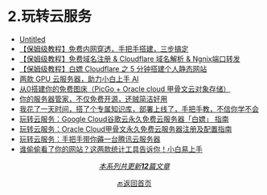 # 2.玩转云服务

- [Untitled](docs/2.玩转云服务/Untitled.md)
- [【保姆级教程】免费内网穿透，手把手搭建，三步搞定](docs/2.玩转云服务/【保姆级教程】免费内网穿透，手把手搭建，三步搞定.md)
- [【保姆级教程】免费域名注册 & Cloudflare 域名解析 & Ngnix端口转发](docs/2.玩转云服务/【保姆级教程】免费域名注册%20&%20Cloudflare%20域名解析%20&%20Ngnix端口转发.md)
- [【保姆级教程】白嫖 Cloudflare 之 5 分钟搭建个人静态网站](docs/2.玩转云服务/【保姆级教程】白嫖%20Cloudflare%20之%205%20分钟搭建个人静态网站.md)
- [两款 GPU 云服务器，助力小白上手 AI](docs/2.玩转云服务/两款%20GPU%20云服务器，助力小白上手%20AI.md)
- [从0搭建你的免费图床（PicGo + Oracle cloud 甲骨文云对象存储）](docs/2.玩转云服务/从0搭建你的免费图床（PicGo%20+%20Oracle%20cloud%20甲骨文云对象存储）.md)
- [你的服务器管家，不仅免费开源，还贼简洁好用](docs/2.玩转云服务/你的服务器管家，不仅免费开源，还贼简洁好用.md)
- [我花了一天时间，搭了个专属知识库，部署上线了，手把手教，不信你学不会](docs/2.玩转云服务/我花了一天时间，搭了个专属知识库，部署上线了，手把手教，不信你学不会.md)
- [玩转云服务：Google Cloud谷歌云永久免费云服务器「白嫖」 指南](docs/2.玩转云服务/玩转云服务：Google%20Cloud谷歌云永久免费云服务器「白嫖」%20指南.md)
- [玩转云服务：Oracle Cloud甲骨文永久免费云服务器注册及配置指南](docs/2.玩转云服务/玩转云服务：Oracle%20Cloud甲骨文永久免费云服务器注册及配置指南.md)
- [玩转云服务：手把手带你薅一台腾讯云服务器](docs/2.玩转云服务/玩转云服务：手把手带你薅一台腾讯云服务器.md)
- [谁偷偷看了你的网站？这两款统计工具告诉你！小白易上手](docs/2.玩转云服务/谁偷偷看了你的网站？这两款统计工具告诉你！小白易上手.md)

<div style="text-align: center">

<u>*本系列共更新**12**篇文章*</u>
</div>
<div style="text-align: center">

[🔙返回首页](/)
</div>